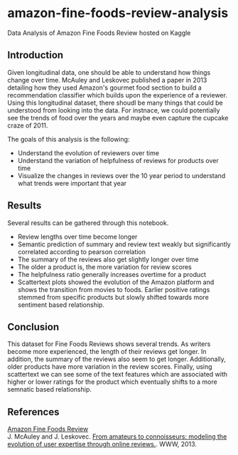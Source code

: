 # amazon-fine-foods-review-analysis
Data Analysis of Amazon Fine Foods Review hosted on Kaggle

## Introduction

Given longitudinal data, one should be able to understand how things change over time. McAuley and Leskovec published a paper in 2013 detailing how they used Amazon's gourmet food section to build a recommendation classifier which builds upon the experience of a reviewer. Using this longitudinal dataset, there shoudl be many things that could be understood from looking into the data. For instnace, we could potentially see the trends of food over the years and maybe even capture the cupcake craze of 2011.  

The goals of this analysis is the following:  

* Understand the evolution of reviewers over time
* Understand the variation of helpfulness of reviews for products over time
* Visualize the changes in reviews over the 10 year period to understand what trends were important that year

## Results
Several results can be gathered through this notebook.  

* Review lengths over time become longer  
* Semantic prediction of summary and review text weakly but significantly correlated according to pearson correlation  
* The summary of the reviews also get slightly longer over time  
* The older a product is, the more variation for review scores   
* The helpfulness ratio generally increases overtime for a product  
* Scattertext plots showed the evolution of the Amazon platform and shows the transition from movies to foods. Earlier positive ratings stemmed from specific products but slowly shifted towards more sentiment based relationship.  

## Conclusion
This dataset for Fine Foods Reviews shows several trends. As writers become more experienced, the length of their reviews get longer. In addition, the summary of the reviews also seem to get longer. Additionally, older products have more variation in the review scores. Finally, using scattertext we can see some of the text features which are associated with higher or lower ratings for the product which eventually shifts to a more semnatic based relationship.

## References
[Amazon Fine Foods Review](https://www.kaggle.com/snap/amazon-fine-food-reviews)  
J. McAuley and J. Leskovec. [From amateurs to connoisseurs: modeling the evolution of user expertise through online reviews.](http://i.stanford.edu/~julian/pdfs/www13.pdf). WWW, 2013.
